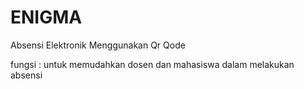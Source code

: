 # ENIGMA

Absensi Elektronik Menggunakan Qr Qode

fungsi : untuk memudahkan dosen dan mahasiswa dalam melakukan absensi
